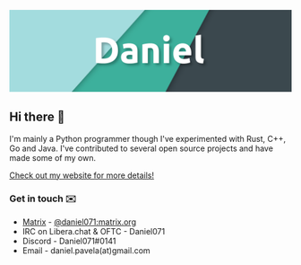 ![My banner](https://raw.githubusercontent.com/daniel071/images-for-readme/master/banner%20v3.4%20cropped.png)
## Hi there 👋

I'm mainly a Python programmer though I've experimented with Rust, C++, Go and Java. 
I've contributed to several open source projects and have made some of my own.

[Check out my website for more details!](https://pavela.net/)

### Get in touch ✉️
- [Matrix](https://matrix.org) - [@daniel071:matrix.org](https://matrix.to/#/@daniel071:matrix.org)
- IRC on Libera.chat & OFTC - Daniel071
- Discord - Daniel071#0141
- Email - daniel.pavela(at)gmail.com
